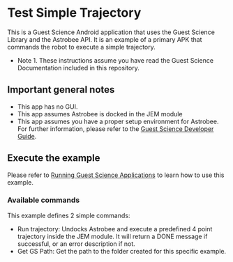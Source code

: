 # Test Simple Trajectory

This is a Guest Science Android application that uses the Guest Science
Library and the Astrobee API. It is an example of a primary APK that commands
the robot to execute a simple trajectory.

* Note 1. These instructions assume you have read the Guest Science
  Documentation included in this repository.

## Important general notes

* This app has no GUI.
* This app assumes Astrobee is docked in the JEM module
* This app assumes you have a proper setup environment for Astrobee.
  For further information, please refer to the
  [Guest Science Developer Guide](../../gs_developer_guide.md).

## Execute the example

Please refer to [Running Guest Science Applications](../../running_gs_app.md)
to learn how to use this example.

### Available commands

This example defines 2 simple commands:

 * Run trajectory: Undocks Astrobee and execute a predefined 4 point trajectory
   inside the JEM module. It will return a DONE message if successful, or an 
   error description if not.
 * Get GS Path: Get the path to the folder created for this specific example.


 
